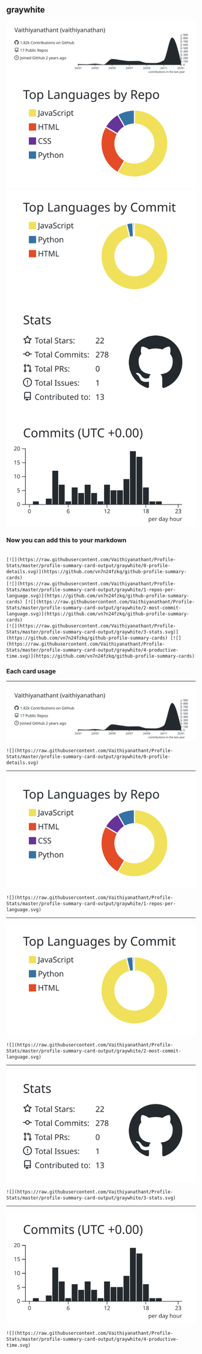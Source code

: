 ## graywhite

[![](./0-profile-details.svg)](https://github.com/vn7n24fzkq/github-profile-summary-cards)
[![](./1-repos-per-language.svg)](https://github.com/vn7n24fzkq/github-profile-summary-cards) [![](./2-most-commit-language.svg)](https://github.com/vn7n24fzkq/github-profile-summary-cards)
[![](./3-stats.svg)](https://github.com/vn7n24fzkq/github-profile-summary-cards) [![](./4-productive-time.svg)](https://github.com/vn7n24fzkq/github-profile-summary-cards)
### Now you can add this to your markdown
```

[![](https://raw.githubusercontent.com/Vaithiyanathant/Profile-Stats/master/profile-summary-card-output/graywhite/0-profile-details.svg)](https://github.com/vn7n24fzkq/github-profile-summary-cards)
[![](https://raw.githubusercontent.com/Vaithiyanathant/Profile-Stats/master/profile-summary-card-output/graywhite/1-repos-per-language.svg)](https://github.com/vn7n24fzkq/github-profile-summary-cards) [![](https://raw.githubusercontent.com/Vaithiyanathant/Profile-Stats/master/profile-summary-card-output/graywhite/2-most-commit-language.svg)](https://github.com/vn7n24fzkq/github-profile-summary-cards)
[![](https://raw.githubusercontent.com/Vaithiyanathant/Profile-Stats/master/profile-summary-card-output/graywhite/3-stats.svg)](https://github.com/vn7n24fzkq/github-profile-summary-cards) [![](https://raw.githubusercontent.com/Vaithiyanathant/Profile-Stats/master/profile-summary-card-output/graywhite/4-productive-time.svg)](https://github.com/vn7n24fzkq/github-profile-summary-cards)

```

### Each card usage
---

![](./0-profile-details.svg)

```
![](https://raw.githubusercontent.com/Vaithiyanathant/Profile-Stats/master/profile-summary-card-output/graywhite/0-profile-details.svg)
```

    

---

![](./1-repos-per-language.svg)

```
![](https://raw.githubusercontent.com/Vaithiyanathant/Profile-Stats/master/profile-summary-card-output/graywhite/1-repos-per-language.svg)
```

    

---

![](./2-most-commit-language.svg)

```
![](https://raw.githubusercontent.com/Vaithiyanathant/Profile-Stats/master/profile-summary-card-output/graywhite/2-most-commit-language.svg)
```

    

---

![](./3-stats.svg)

```
![](https://raw.githubusercontent.com/Vaithiyanathant/Profile-Stats/master/profile-summary-card-output/graywhite/3-stats.svg)
```

    

---

![](./4-productive-time.svg)

```
![](https://raw.githubusercontent.com/Vaithiyanathant/Profile-Stats/master/profile-summary-card-output/graywhite/4-productive-time.svg)
```

    
